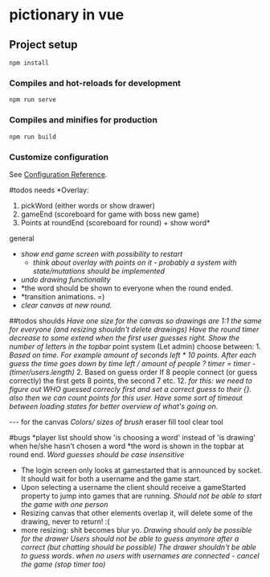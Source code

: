 # pictionary in vue

## Project setup
```
npm install
```

### Compiles and hot-reloads for development
```
npm run serve
```

### Compiles and minifies for production
```
npm run build
```

### Customize configuration
See [Configuration Reference](https://cli.vuejs.org/config/).

#todos needs
*Overlay:
1. pickWord (either words or show drawer)
2. gameEnd (scoreboard for game with boss new game)
3. Points at roundEnd (scoreboard for round) + show word*


 general
 - *show end game screen with possibility to restart*
	 - *think about overlay with points on it - probably a system with state/mutations should be implemented*
 - *undo drawing functionality*
 - *the word should be shown to everyone when the round ended.
 - *transition animations. =)
 - *clear canvas at new round.*

##todos shoulds
*Have one size for the canvas so drawings are 1:1 the same for everyone (and resizing shouldn't delete drawings)*
*Have the round timer decrease to some extend when the first user guesses right.*
*Show the number of letters in the topbar*
point system
	(Let admin) choose between:
	1. *Based on time.
		For example amount of seconds left * 10 points.
		After each guess the time goes down by time left / amount of people ?
			timer = timer - (timer/users.length)*
	2. Based on guess order
		If 8 people connect (or guess correctly) the first gets 8 points, the second 7 etc.
	12. *for this: we need to figure out WHO guessed correcly first and set a correct guess to their {}.*
		*also then we can count points for this user.*
*Have some sort of timeout between loading states for better overview of what's going on.*

--- for the canvas
*Colors/*
*sizes of brush*
eraser
fill tool
clear tool

#bugs
*player list should show 'is choosing a word' instead of 'is drawing' when he/she hasn't chosen a word
*the word is shown in the topbar at round end.
*Word guesses should be case insensitive*
* The login screen only looks at gamestarted that is announced by socket. It should wait for both a username and the game start.
* Upon selecting a username the client should receive a gameStarted property to jump into games that are running.
*Should not be able to start the game with one person*
* Resizing canvas that other elements overlap it, will delete some of the drawing, never to return! :(
* more resizing: shit becomes blur yo.
*Drawing should only be possible for the drawer*
*Users should not be able to guess anymore after a correct (but chatting should be possible)*
*The drawer shouldn't be able to guess words*.
*when no users with usernames are connected - cancel the game (stop timer too)*

